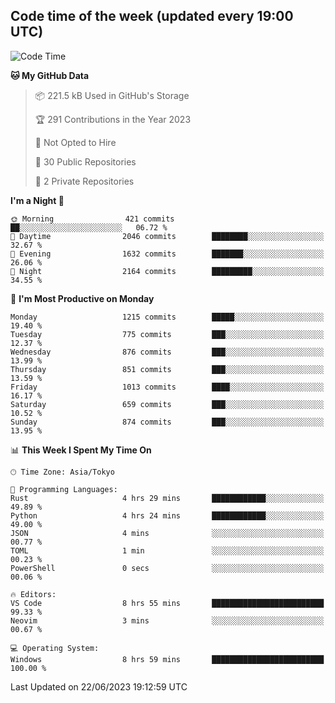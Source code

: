 ## Code time of the week (updated every 19:00 UTC)

<!--START_SECTION:waka-->
![Code Time](http://img.shields.io/badge/Code%20Time-1%2C889%20hrs%2031%20mins-blue)

**🐱 My GitHub Data** 

> 📦 221.5 kB Used in GitHub's Storage 
 > 
> 🏆 291 Contributions in the Year 2023
 > 
> 🚫 Not Opted to Hire
 > 
> 📜 30 Public Repositories 
 > 
> 🔑 2 Private Repositories 
 > 
**I'm a Night 🦉** 

```text
🌞 Morning                421 commits         ██░░░░░░░░░░░░░░░░░░░░░░░   06.72 % 
🌆 Daytime                2046 commits        ████████░░░░░░░░░░░░░░░░░   32.67 % 
🌃 Evening                1632 commits        ███████░░░░░░░░░░░░░░░░░░   26.06 % 
🌙 Night                  2164 commits        █████████░░░░░░░░░░░░░░░░   34.55 % 
```
📅 **I'm Most Productive on Monday** 

```text
Monday                   1215 commits        █████░░░░░░░░░░░░░░░░░░░░   19.40 % 
Tuesday                  775 commits         ███░░░░░░░░░░░░░░░░░░░░░░   12.37 % 
Wednesday                876 commits         ███░░░░░░░░░░░░░░░░░░░░░░   13.99 % 
Thursday                 851 commits         ███░░░░░░░░░░░░░░░░░░░░░░   13.59 % 
Friday                   1013 commits        ████░░░░░░░░░░░░░░░░░░░░░   16.17 % 
Saturday                 659 commits         ███░░░░░░░░░░░░░░░░░░░░░░   10.52 % 
Sunday                   874 commits         ███░░░░░░░░░░░░░░░░░░░░░░   13.95 % 
```


📊 **This Week I Spent My Time On** 

```text
🕑︎ Time Zone: Asia/Tokyo

💬 Programming Languages: 
Rust                     4 hrs 29 mins       ████████████░░░░░░░░░░░░░   49.89 % 
Python                   4 hrs 24 mins       ████████████░░░░░░░░░░░░░   49.00 % 
JSON                     4 mins              ░░░░░░░░░░░░░░░░░░░░░░░░░   00.77 % 
TOML                     1 min               ░░░░░░░░░░░░░░░░░░░░░░░░░   00.23 % 
PowerShell               0 secs              ░░░░░░░░░░░░░░░░░░░░░░░░░   00.06 % 

🔥 Editors: 
VS Code                  8 hrs 55 mins       █████████████████████████   99.33 % 
Neovim                   3 mins              ░░░░░░░░░░░░░░░░░░░░░░░░░   00.67 % 

💻 Operating System: 
Windows                  8 hrs 59 mins       █████████████████████████   100.00 % 
```


 Last Updated on 22/06/2023 19:12:59 UTC
<!--END_SECTION:waka-->